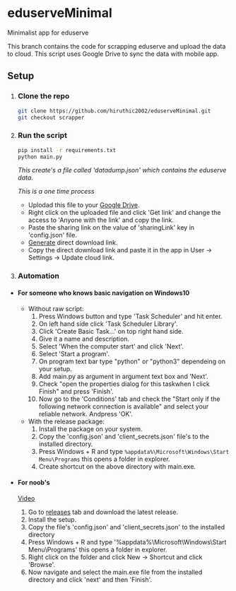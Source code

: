 # eduserveMinimal

Minimalist app for eduserve

This branch contains the code for scrapping eduserve and upload the data to cloud.
This script uses Google Drive to sync the data with mobile app.

## Setup

1. ### Clone the repo

   ```bash
   git clone https://github.com/hiruthic2002/eduserveMinimal.git
   git checkout scrapper
   ```

2. ### Run the script

    ```bash
    pip install -r requirements.txt
    python main.py
    ```

    *This create's a file called 'datadump.json' which contains the eduserve data.*

    *This is a one time process*
    - Uplodad this file to your [Google Drive](https://drive.google.com/drive/u/0/my-drive).
    - Right click on the uploaded file and click 'Get link' and change the access to 'Anyone with the link' and copy the link.
    - Paste the sharing link on the value of 'sharingLink' key in 'config.json' file.
    - [Generate](https://sites.google.com/site/gdocs2direct/home) direct download link.
    - Copy the direct download link and paste it in the app in User -> Settings -> Update cloud link.

3. ### Automation

- #### For someone who knows basic navigation on Windows10

  - Without raw script:
      1. Press Windows button and type 'Task Scheduler' and hit enter.
      2. On left hand side click 'Task Scheduler Library'.
      3. Click 'Create Basic Task...' on top right hand side.
      4. Give it a name and description.
      5. Select 'When the computer start' and click 'Next'.
      6. Select 'Start a program'.
      7. On program text bar type "python" or "python3" dependeing on your setup.
      8. Add main.py as argument in argument text box and 'Next'.
      9. Check "open the properties dialog for this taskwhen I click Finish" and press 'Finish'.
      10. Now go to the 'Conditions' tab and check the "Start only if the following network connection is available" and select your reliable network. Andpress 'OK'.
  - With the release package:
      1. Install the package on your system.
      2. Copy the 'config.json' and 'client_secrets.json' file's to the installed directory.
      3. Press Windows + R and type ```%appdata%\Microsoft\Windows\Start Menu\Programs``` this opens a folder in explorer.
      4. Create shortcut on the above directory with main.exe.

- #### For noob's

   [Video](https://youtu.be/A0VbXT0Dv2E)

   1. Go to [releases](https://github.com/hiruthic2002/eduserveMinimal/releases) tab and download the latest release.
   2. Install the setup.
   3. Copy the file's 'config.json' and 'client_secrets.json' to the installed directory
   4. Press Windows + R and type '%appdata%\Microsoft\Windows\Start Menu\Programs' this opens a folder in explorer.
   5. Right click on the folder and click New -> Shortcut and click 'Browse'.
   6. Now navigate and select the main.exe file from the installed directory and click 'next' and then 'Finish'.

